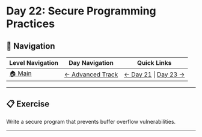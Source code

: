 # Day 22: Secure Programming Practices

## 🔗 Navigation

| Level Navigation | Day Navigation | Quick Links |
|------------------|----------------|-------------|
| [🏠 Main](../../README.md) | [← Advanced Track](../README.md) | [← Day 21](../Day21/) \| [Day 23 →](../Day23/) |

---

## 📋 Exercise

Write a secure program that prevents buffer overflow vulnerabilities.

---
